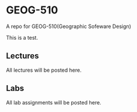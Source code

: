 # GEOG-510
A repo for GEOG-510(Geographic Sofeware Design)

This is a test.
## Lectures
All lectures will be posted here.

## Labs
All lab assignments will be posted here.